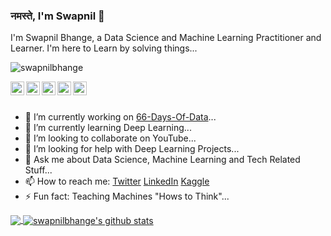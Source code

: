 ### नमस्ते, I'm Swapnil 👋

I'm Swapnil Bhange, a Data Science and Machine Learning Practitioner and Learner. I'm here to Learn by solving things...

<p align="left"> <img src="https://komarev.com/ghpvc/?username=swapnilbhange&label=Views&color=blue&style=plastic" alt="swapnilbhange" /> </p>

<a href="https://twitter.com/swapnil_1_618">
  <img align="left" alt="swapnilbhange's Twitter" width="22px" src="https://cdn.jsdelivr.net/npm/simple-icons@v3/icons/twitter.svg" />
</a>
<a href="https://www.linkedin.com/in/swapnil-bhange-92711612b/">
  <img align="left" alt="swapnilbhange's Linkdein" width="22px" src="https://cdn.jsdelivr.net/npm/simple-icons@v3/icons/linkedin.svg" />
</a>
<a href="https://github.com/swapnilbhange">
  <img align="left" alt="swapnilbhange's Github" width="22px" src="https://cdn.jsdelivr.net/npm/simple-icons@v3/icons/github.svg" />
</a>
<a href="https://www.kaggle.com/swapnilbhange/">
  <img align="left" alt="swapnilbhange's Kaggle" width="22px" src="https://cdn.jsdelivr.net/npm/simple-icons@3.13.0/icons/kaggle.svg" />
</a>
<a href="https://medium.com/@swapnilbhange98/">
  <img align="left" alt="swapnilbhange's Medium" width="22px" src="https://cdn.jsdelivr.net/npm/simple-icons@v3/icons/medium.svg" />
</a>
<br/>
<br/>


- 🔭 I’m currently working on [66-Days-Of-Data](https://github.com/swapnilbhange/66-Days-Of-Data)...
- 🌱 I’m currently learning Deep Learning...
- 👯 I’m looking to collaborate on YouTube...
- 🤔 I’m looking for help with Deep Learning Projects...
- 💬 Ask me about Data Science, Machine Learning and Tech Related Stuff...
- 📫 How to reach me: [Twitter](https://twitter.com/swapnil_1_618) [LinkedIn](https://www.linkedin.com/in/swapnil-bhange-92711612b/) [Kaggle](https://www.kaggle.com/swapnilbhange/)
- ⚡ Fun fact: Teaching Machines "Hows to Think"...

<a href="https://github.com/swapnilbhange">
  <img align="center" src="https://github-readme-stats.vercel.app/api/top-langs/?username=swapnilbhange&theme=dark&hide_langs_below=1" />
</a>
<a href="https://github.com/swapnilbhange">
 <img align="center" src="https://github-readme-stats.vercel.app/api?username=swapnilbhange&show_icons=true&theme=dark&line_height=27" alt="swapnilbhange's github stats"/>
